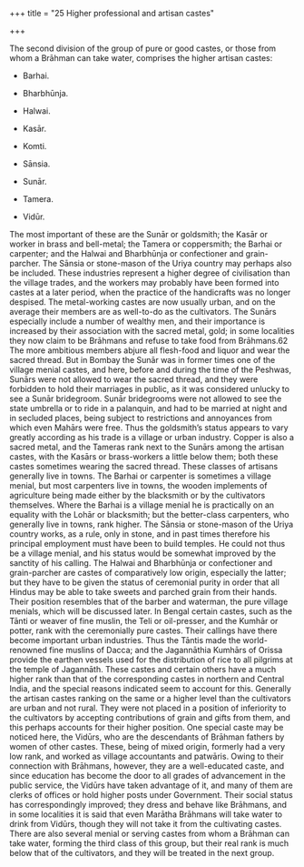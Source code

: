 +++
title = "25 Higher professional and artisan castes"

+++

The second division of the group of pure or good castes, or those from whom a Brāhman can take water, comprises the higher artisan castes: 

+ Barhai.  
+ Bharbhūnja.  
+ Halwai.  
+ Kasār.  
+ Komti.  

+ Sānsia.  
+ Sunār.  
+ Tamera.  
+ Vidūr. 



The most important of these are the Sunār or goldsmith; the Kasār or worker in brass and bell-metal; the Tamera or coppersmith; the Barhai or carpenter; and the Halwai and Bharbhūnja or confectioner and grain-parcher. The Sānsia or stone-mason of the Uriya country may perhaps also be included. These industries represent a higher degree of civilisation than the village trades, and the workers may probably have been formed into castes at a later period, when the practice of the handicrafts was no longer despised. The metal-working castes are now usually urban, and on the average their members are as well-to-do as the cultivators. The Sunārs especially include a number of wealthy men, and their importance is increased by their association with the sacred metal, gold; in some localities they now claim to be Brāhmans and refuse to take food from Brāhmans.62 The more ambitious members abjure all flesh-food and liquor and wear the sacred thread. But in Bombay the Sunār was in former times one of the village menial castes, and here, before and during the time of the Peshwas, Sunārs were not allowed to wear the sacred thread, and they were forbidden to hold their marriages in public, as it was considered unlucky to see a Sunār bridegroom. Sunār bridegrooms were not allowed to see the state umbrella or to ride in a palanquin, and had to be married at night and in secluded places, being subject to restrictions and annoyances from which even Mahārs were free. Thus the goldsmith’s status appears to vary greatly according as his trade is a village or urban industry. Copper is also a sacred metal, and the Tameras rank next to the Sunārs among the artisan castes, with the Kasārs or brass-workers a little below them; both these castes sometimes wearing the sacred thread. These classes of artisans generally live in towns. The Barhai or carpenter is sometimes a village menial, but most carpenters live in towns, the wooden implements of agriculture being made either by the blacksmith or by the cultivators themselves. Where the Barhai is a village menial he is practically on an equality with the Lohār or blacksmith; but the better-class carpenters, who generally live in towns, rank higher. The Sānsia or stone-mason of the Uriya country works, as a rule, only in stone, and in past times therefore his principal employment must have been to build temples. He could not thus be a village menial, and his status would be somewhat improved by the sanctity of his calling. The Halwai and Bharbhūnja or confectioner and grain-parcher are castes of comparatively low origin, especially the latter; but they have to be given the status of ceremonial purity in order that all Hindus may be able to take sweets and parched grain from their hands. Their position resembles that of the barber and waterman, the pure village menials, which will be discussed later. In Bengal certain castes, such as the Tānti or weaver of fine muslin, the Teli or oil-presser, and the Kumhār or potter, rank with the ceremonially pure castes. Their callings have there become important urban industries. Thus the Tāntis made the world-renowned fine muslins of Dacca; and the Jagannāthia Kumhārs of Orissa provide the earthen vessels used for the distribution of rice to all pilgrims at the temple of Jagannāth. These castes and certain others have a much higher rank than that of the corresponding castes in northern and Central India, and the special reasons indicated seem to account for this. Generally the artisan castes ranking on the same or a higher level than the cultivators are urban and not rural. They were not placed in a position of inferiority to the cultivators by accepting contributions of grain and gifts from them, and this perhaps accounts for their higher position. One special caste may be noticed here, the Vidūrs, who are the descendants of Brāhman fathers by women of other castes. These, being of mixed origin, formerly had a very low rank, and worked as village accountants and patwāris. Owing to their connection with Brāhmans, however, they are a well-educated caste, and since education has become the door to all grades of advancement in the public service, the Vidūrs have taken advantage of it, and many of them are clerks of offices or hold higher posts under Government. Their social status has correspondingly improved; they dress and behave like Brāhmans, and in some localities it is said that even Marātha Brāhmans will take water to drink from Vidūrs, though they will not take it from the cultivating castes. There are also several menial or serving castes from whom a Brāhman can take water, forming the third class of this group, but their real rank is much below that of the cultivators, and they will be treated in the next group. 


